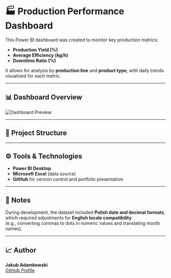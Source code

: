 # 🏭 Production Performance Dashboard

This Power BI dashboard was created to monitor key production metrics:
- **Production Yield (%)**
- **Average Efficiency (kg/h)**
- **Downtime Ratio (%)**

It allows for analysis by **production line** and **product type**, with daily trends visualized for each metric.

---

## 📊 Dashboard Overview
![Dashboard Preview](screenshots/dashboard_preview.png)

---

## 📂 Project Structure

---

## ⚙️ Tools & Technologies
- **Power BI Desktop**
- **Microsoft Excel** (data source)
- **GitHub** for version control and portfolio presentation

---

## 🧠 Notes
During development, the dataset included **Polish date and decimal formats**,  
which required adjustments for **English locale compatibility**  
(e.g., converting commas to dots in numeric values and translating month names).

---

## 📈 Author
**Jakub Adamkowski**  
[GitHub Profile](https://github.com/adamkowskikuba-cloud)
